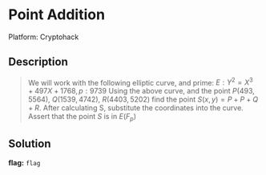 # Point Addition

Platform: Cryptohack

## Description

> We will work with the following elliptic curve, and prime: $E: Y^{2}=X^{3}+497X+1768, p:9739$
> Using the above curve, and the point $P(493, 5564)$, $Q(1539,4742)$, $R(4403,5202)$ find the point $S(x,y) = P + P + Q + R$.
> After calculating S, substitute the coordinates into the curve. Assert that the point $S$ is in $E(F_{p})$

## Solution

<!-- This code section is a work in progress - TODO: Update with the solucion -->
**flag:** `flag`
